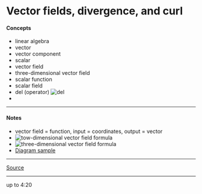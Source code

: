 # Vector fields, divergence, and curl

#### Concepts

- linear algebra
- vector
- vector component
- scalar
- vector field
- three-dimensional vector field
- scalar function
- scalar field
- del (operator) ![del](https://latex.codecogs.com/svg.image?\triangledown)
- 

***

#### Notes

- vector field = function, input = coordinates, output = vector
- ![tow-dimensional vector field formula](https://latex.codecogs.com/svg.image?\overrightarrow{F}(x,y)=P(x,y)\hat{i}+Q(x,y)\hat{j})
- ![three-dimensional vector field formula](https://latex.codecogs.com/svg.image?\overrightarrow{F}(x,y,z)=P(x,y,z)\hat{i}+Q(x,y,z)\hat{j}+R(x,y,z)\hat{k})
- [Diagram sample](https://user.mendelu.cz/marik/EquationExplorer/vectorfield.html#-yi+xj%7C%5B-10,10,-10,10%5D)

***
[Source](https://youtu.be/UubU3U2C8WM)

***
up to 4:20